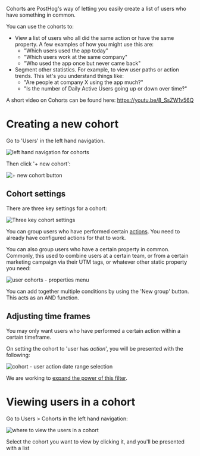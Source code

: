 Cohorts are PostHog's way of letting you easily create a list of users who have something in common.

You can use the cohorts to:

* View a list of users who all did the same action or have the same property. A few examples of how you might use this are:
  * "Which users used the app today"
  * "Which users work at the same company"
  * "Who used the app once but never came back"
* Segment other statistics. For example, to view user paths or action trends. This let's you understand things like:
  * "Are people at company X using the app much?"
  * "Is the number of Daily Active Users going up or down over time?"

A short video on Cohorts can be found here: https://youtu.be/8_SsZW1v56Q

# Creating a new cohort

Go to 'Users' in the left hand navigation.

![left hand navigation for cohorts](https://posthog-static-files.s3.us-east-2.amazonaws.com/Documentation-Assets/Screenshot+2020-02-27+at+15.34.56.png)

Then click '+ new cohort':

![+ new cohort button](https://posthog-static-files.s3.us-east-2.amazonaws.com/Documentation-Assets/Screenshot+2020-02-27+at+15.35.02.png)

## Cohort settings

There are three key settings for a cohort:

![Three key cohort settings](https://posthog-static-files.s3.us-east-2.amazonaws.com/Documentation-Assets/Screenshot+2020-02-27+at+15.44.30.png)

You can group users who have performed certain [actions](https://github.com/PostHog/posthog/wiki/Actions-configuration). You need to already have configured actions for that to work.

You can also group users who have a certain property in common. Commonly, this used to combine users at a certain team, or from a certain marketing campaign via their UTM tags, or whatever other static property you need:

![user cohorts - properties menu](https://posthog-static-files.s3.us-east-2.amazonaws.com/Documentation-Assets/Screenshot+2020-02-27+at+15.58.24.png)

You can add together multiple conditions by using the 'New group' button. This acts as an AND function.

## Adjusting time frames

You may only want users who have performed a certain action within a certain timeframe.

On setting the cohort to 'user has *action*', you will be presented with the following:

![cohort - user action date range selection](https://posthog-static-files.s3.us-east-2.amazonaws.com/Documentation-Assets/Screenshot+2020-02-27+at+15.59.50.png)

We are working to [expand the power of this filter](https://github.com/PostHog/posthog/issues/199).

# Viewing users in a cohort

Go to Users > Cohorts in the left hand navigation:

![where to view the users in a cohort](https://posthog-static-files.s3.us-east-2.amazonaws.com/Documentation-Assets/Screenshot+2020-02-27+at+16.10.06.png)

Select the cohort you want to view by clicking it, and you'll be presented with a list
